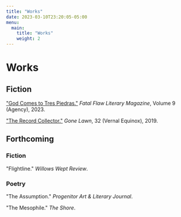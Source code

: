 ```yaml
---
title: "Works"
date: 2023-03-10T23:20:05-05:00
menu:
  main:
    title: "Works"
    weight: 2
---
```


# Works

## Fiction
["God Comes to Tres Piedras."](https://www.fatalflawlit.com/fiction-pieces/god-comes-to-tres-piedras) *Fatal Flaw Literary Magazine*, Volume 9 (Agency), 2023.

["The Record Collector."](https://gonelawn.net/journal/issue32/Mora.php) *Gone Lawn*, 32 (Vernal Equinox), 2019.

## Forthcoming

### Fiction
"Flightline." *Willows Wept Review*.

### Poetry
"The Assumption." *Progenitor Art & Literary Journal*.

"The Mesophile." *The Shore*.
